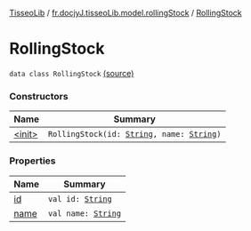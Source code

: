[TisseoLib](../../index.md) / [fr.docjyJ.tisseoLib.model.rollingStock](../index.md) / [RollingStock](./index.md)

# RollingStock

`data class RollingStock` [(source)](https://github.com/docjyj/tisseoLib/tree/master/src/main/kotlin/fr/docjyJ/tisseoLib/model/rollingStock/RollingStock.kt#L6)

### Constructors

| Name | Summary |
|---|---|
| [&lt;init&gt;](-init-.md) | `RollingStock(id: `[`String`](https://kotlinlang.org/api/latest/jvm/stdlib/kotlin/-string/index.html)`, name: `[`String`](https://kotlinlang.org/api/latest/jvm/stdlib/kotlin/-string/index.html)`)` |

### Properties

| Name | Summary |
|---|---|
| [id](id.md) | `val id: `[`String`](https://kotlinlang.org/api/latest/jvm/stdlib/kotlin/-string/index.html) |
| [name](name.md) | `val name: `[`String`](https://kotlinlang.org/api/latest/jvm/stdlib/kotlin/-string/index.html) |

